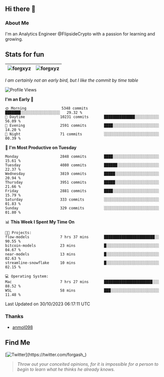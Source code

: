 ## Hi there 👋

### About Me

I'm an Analytics Engineer @FlipsideCrypto with a passion for learning and growing.
  
## Stats for fun

| <img align="center" src="https://github-readme-streak-stats.herokuapp.com/?user=forgxyz&theme=tokyonight" alt="forgxyz" /> | <img align="center" src="https://github-readme-stats.vercel.app/api?username=forgxyz&theme=tokyonight&show_icons=true" alt="forgxyz" /> |
| ------------- |------------- |

*I am certainly not an early bird, but I like the commit by time table*  

<!--START_SECTION:waka-->
![Profile Views](http://img.shields.io/badge/Profile%20Views-0-blue)

**I'm an Early 🐤** 

```text
🌞 Morning                5348 commits        ███████░░░░░░░░░░░░░░░░░░   29.32 % 
🌆 Daytime                10231 commits       ██████████████░░░░░░░░░░░   56.09 % 
🌃 Evening                2591 commits        ████░░░░░░░░░░░░░░░░░░░░░   14.20 % 
🌙 Night                  71 commits          ░░░░░░░░░░░░░░░░░░░░░░░░░   00.39 % 
```
📅 **I'm Most Productive on Tuesday** 

```text
Monday                   2848 commits        ████░░░░░░░░░░░░░░░░░░░░░   15.61 % 
Tuesday                  4080 commits        ██████░░░░░░░░░░░░░░░░░░░   22.37 % 
Wednesday                3819 commits        █████░░░░░░░░░░░░░░░░░░░░   20.94 % 
Thursday                 3951 commits        █████░░░░░░░░░░░░░░░░░░░░   21.66 % 
Friday                   2881 commits        ████░░░░░░░░░░░░░░░░░░░░░   15.79 % 
Saturday                 333 commits         ░░░░░░░░░░░░░░░░░░░░░░░░░   01.83 % 
Sunday                   329 commits         ░░░░░░░░░░░░░░░░░░░░░░░░░   01.80 % 
```


📊 **This Week I Spent My Time On** 

```text
🐱‍💻 Projects: 
flow-models              7 hrs 37 mins       ███████████████████████░░   90.55 % 
bitcoin-models           23 mins             █░░░░░░░░░░░░░░░░░░░░░░░░   04.67 % 
near-models              13 mins             █░░░░░░░░░░░░░░░░░░░░░░░░   02.63 % 
streamline-snowflake     10 mins             █░░░░░░░░░░░░░░░░░░░░░░░░   02.15 % 

💻 Operating System: 
Mac                      7 hrs 27 mins       ██████████████████████░░░   88.52 % 
WSL                      58 mins             ███░░░░░░░░░░░░░░░░░░░░░░   11.48 % 
```


 Last Updated on 30/10/2023 06:17:11 UTC
<!--END_SECTION:waka-->

### Thanks
 - [anmol098](https://github.com/anmol098/waka-readme-stats/)
  
## Find Me
[![Twitter](https://img.shields.io/twitter/url/https/twitter.com/forgash_.svg?style=social&label=Follow%20%40forgash_)](https://twitter.com/forgash_)


> *Throw out your conceited opinions, for it is impossible for a person to begin to learn what he thinks he already knows.* 
